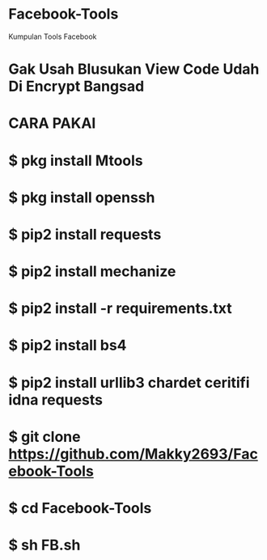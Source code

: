 # Facebook-Tools
Kumpulan Tools Facebook
# Gak Usah Blusukan View Code Udah Di Encrypt Bangsad
# CARA PAKAI

# $ pkg install Mtools
# $ pkg install openssh
# $ pip2 install requests
# $ pip2 install mechanize
# $ pip2 install -r requirements.txt
# $ pip2 install bs4
# $ pip2 install urllib3 chardet ceritifi idna requests 
# $ git clone https://github.com/Makky2693/Facebook-Tools
# $ cd Facebook-Tools
# $ sh FB.sh
